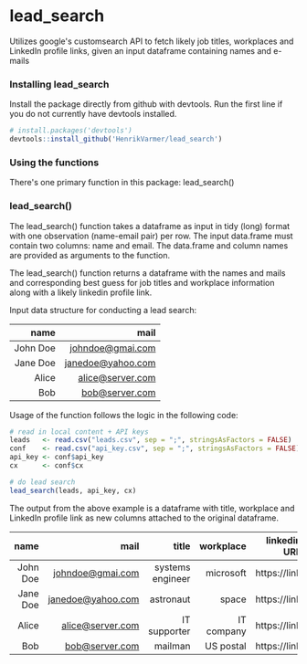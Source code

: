 # lead_search
Utilizes google's customsearch API to fetch likely job titles, workplaces and LinkedIn profile links, given an input dataframe containing names and e-mails

### Installing lead_search
Install the package directly from github with devtools. Run the first line if you do not currently have devtools installed.

```R
# install.packages('devtools') 
devtools::install_github('HenrikVarmer/lead_search')
```
### Using the functions
There's one primary function in this package: lead_search()

### lead_search()

The lead_search() function takes a dataframe as input in tidy (long) format with one observation (name-email pair) per row. The input data.frame must contain two columns: name and email. The data.frame and column names are provided as arguments to the function.

The lead_search() function returns a dataframe with the names and mails and corresponding best guess for job titles and workplace information along with a likely linkedin profile link. 

Input data structure for conducting a lead search:

| name          | mail               |
| ------------: |-------------------:|
| John Doe      | johndoe@gmai.com   |
| Jane Doe      | janedoe@yahoo.com  |
| Alice         | alice@server.com   |
| Bob           | bob@server.com     |

Usage of the function follows the logic in the following code:
```R
# read in local content + API keys
leads   <- read.csv("leads.csv", sep = ";", stringsAsFactors = FALSE)
conf    <- read.csv("api_key.csv", sep = ";", stringsAsFactors = FALSE)[1,]
api_key <- conf$api_key
cx      <- conf$cx

# do lead search
lead_search(leads, api_key, cx)
```
The output from the above example is a dataframe with title, workplace and LinkedIn profile link as new columns attached to the original dataframe. 

| name          | mail               | title            | workplace | linkedin URL |
| ------------: |-------------------:|-----------------:|----------:|-------------:|
| John Doe      | johndoe@gmai.com   | systems engineer | microsoft | https://link |
| Jane Doe      | janedoe@yahoo.com  | astronaut        | space     | https://link |
| Alice         | alice@server.com   | IT supporter     | IT company| https://link |
| Bob           | bob@server.com     | mailman          | US postal | https://link |





